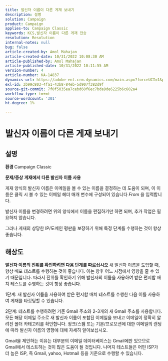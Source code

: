 ```yaml
---
title: 발신자 이름이 다른 게재 보내기
description: 설명
solution: Campaign
product: Campaign
applies-to: Campaign Classic
keywords: KCS,발신자 이름이 다른 게재 전송
resolution: Resolution
internal-notes: null
bug: false
article-created-by: Amol Mahajan
article-created-date: 10/31/2022 10:08:30 AM
article-published-by: Amol Mahajan
article-published-date: 10/31/2022 10:11:55 AM
version-number: 4
article-number: KA-14837
dynamics-url: https://adobe-ent.crm.dynamics.com/main.aspx?forceUCI=1&pagetype=entityrecord&etn=knowledgearticle&id=fddd9bf4-0359-ed11-9561-6045bd006079
exl-id: 3b99c803-4fa1-43b8-84eb-5d907f382d9f
source-git-commit: 7f0f5035ea7cebd60f6ec7bda9de6225b6c602a4
workflow-type: tm+mt
source-wordcount: '301'
ht-degree: 1%

---
```


# 발신자 이름이 다른 게재 보내기

## 설명

<b>환경</b><b> </b>
Campaign Classic


<b>문제/증상</b>
<b>게재에서 다른 발신자 이름 사용</b>

게재 양식의 발신자 이름은 이메일을 볼 수 있는 이름을 결정하는 데 도움이 되며, 이 이름은 클릭 시 볼 수 있는 이메일 헤더 매개 변수에 구성되어 있습니다 *From* 을 입력합니다.

발신자 이름을 변경하려면 위의 양식에서 이름을 편집하기만 하면 되며, 추가 작업은 필요하지 않습니다.

그러나 게재의 상당한 IP/도메인 평판을 보장하기 위해 특정 단계를 수행하는 것이 항상 좋습니다.






## 해상도

<b>발신자 이름의 진위를 확인하려면 다음 단계를 따르십시오</b>
새 발신자 이름을 도입할 때, 항상 배포 테스트를 수행하는 것이 좋습니다. 이는 향후 어느 시점에서 영향을 줄 수 있기 때문입니다. 따라서 진위를 확인하기 위해 발신자의 이름을 사용하여 받은 편지함 배치 테스트를 수행하는 것이 항상 좋습니다.

1단계: 새 발신자 이름을 사용하여 받은 편지함 배치 테스트를 수행한 다음 이를 사용하여 게재를 타깃팅할 수 있습니다.

2단계: 테스트를 수행하려면 기존 Gmail 주소와 2-3개의 새 Gmail 주소를 사용합니다. 모든 해당 이메일 주소로 새 발신자 이름이 포함된 이메일을 보내고 이메일이 정확히 알려진 폴더 카테고리를 확인합니다. 정크/스팸 또는 기본/프로모션에 대한 이메일의 랜딩에 따라 발신자 이름의 영향에 대해 자세히 알아보십시오.

Gmail을 제안하는 이유는 대부분의 이메일 데이터베이스는 Gmail에만 있으므로 Gmail에서 테스트하는 것이 많은 도움이 될 것입니다. 나머지 테스트들은 어떤 ISP가 더 높은 ISP, 즉 Gmail, yahoo, Hotmail 등을 기준으로 수행할 수 있습니다.
